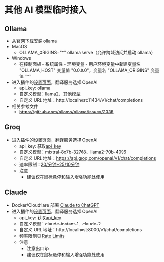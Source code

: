 # 其他 AI 模型临时接入

## Ollama

- 从[官网](https://ollama.com/)下载安装 ollama
- MacOS
  - OLLAMA_ORIGINS="*" ollama serve（允许跨域访问并启动 ollama）
- Windows
  - 在控制面板 - 系统属性 - 环境变量 - 用户环境变量中新建变量名 "OLLAMA_HOST" 变量值 "0.0.0.0"，变量名 "OLLAMA_ORIGINS" 变量值 "*"
- 进入插件的[设置页面](https://dash.immersivetranslate.com/#general)，翻译服务选择 OpenAI
  - api_key: ollama
  - 自定义模型：llama2、[其他模型](https://ollama.com/library)
  - 自定义 URL 地址：http://localhost:11434/v1/chat/completions
- 相关参考文件
  - https://github.com/ollama/ollama/issues/2335

## Groq

- 进入插件的[设置页面](https://dash.immersivetranslate.com/#general)，翻译服务选择 OpenAI
  - api_key: 获取[api_key](https://console.groq.com/keys)
  - 自定义模型：mixtral-8x7b-32768、llama2-70b-4096
  - 自定义 URL 地址：https://api.groq.com/openai/v1/chat/completions
  - 速率限制：[20/分钟+25/10分钟](https://console.groq.com/docs/rate-limits)
  - 注意
    - 建议仅在鼠标悬停和输入增强功能处使用

## Claude

- Docker/Cloudflare 部署 [Claude to ChatGPT](https://github.com/jtsang4/claude-to-chatgpt)
- 进入插件的[设置页面](https://dash.immersivetranslate.com/#general)，翻译服务选择 OpenAI
  - api_key: 获取[api_key](https://www.nightfall.ai/ai-security-101/anthropic-claude-api-key)
  - 自定义模型：claude-instant-1、claude-2
  - 自定义 URL 地址：http://localhost:8000/v1/chat/completions
  - 频率限制见 [Rate Limits](https://docs.anthropic.com/claude/reference/rate-limits)
  - 注意
    - 注意出口 ip
    - 建议仅在鼠标悬停和输入增强功能处使用
